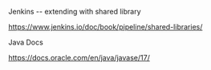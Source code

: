 Jenkins -- extending with shared library

https://www.jenkins.io/doc/book/pipeline/shared-libraries/

Java Docs

https://docs.oracle.com/en/java/javase/17/

